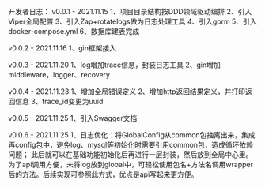 开发者日志：
v0.0.1 - 2021.11.15
1、项目目录结构按DDD领域驱动编排
2、引入Viper全局配置
3、引入Zap+rotatelogs做为日志处理工具
4、引入gorm
5、引入docker-compose.yml
6、数据库建表完成

v0.0.2 - 2021.11.16
1、gin框架接入

v0.0.3 - 2021.11.20
1、log增加trace信息，封装日志工具
2、gin增加middleware，logger、recovery

v0.0.4 - 2021.11.23
1、增加全局错误定义
2、增加http返回结果定义，并打印返回信息
3、trace_id变更为uuid

v0.0.5 - 2021.11.25
1、引入Swagger文档

v0.0.6 - 2021.11.25
1、日志优化：将GlobalConfig从common包抽离出来，集成再config包中，避免log、mysql等初始化时需要引用common包，造成循环依赖问题；
此后就可以在基础功能初始化后再进行一层封装，然后放到全局中心里。为了api调用方便，未将log放到global中，可轻松使用包名+方法名调用wrapper后的方法。后续实现可参照此方式，优点是api写起来更方便。

